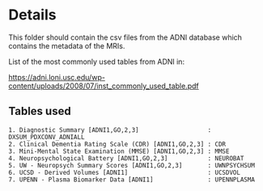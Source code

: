# Details

This folder should contain the csv files from the ADNI database which contains the metadata of the MRIs.

List of the most commonly used tables from ADNI in:

https://adni.loni.usc.edu/wp-content/uploads/2008/07/inst_commonly_used_table.pdf

## Tables used
```
1. Diagnostic Summary [ADNI1,GO,2,3]                   : DXSUM_PDXCONV_ADNIALL
2. Clinical Dementia Rating Scale (CDR) [ADNI1,GO,2,3] : CDR
3. Mini-Mental State Examination (MMSE) [ADNI1,GO,2,3] : MMSE
4. Neuropsychological Battery [ADNI1,GO,2,3]           : NEUROBAT
5. UW - Neuropsych Summary Scores [ADNI1,GO,2,3]       : UWNPSYCHSUM
6. UCSD - Derived Volumes [ADNI1]                      : UCSDVOL
7. UPENN - Plasma Biomarker Data [ADNI1]               : UPENNPLASMA
```
